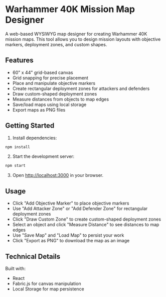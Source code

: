 # Warhammer 40K Mission Map Designer

A web-based WYSIWYG map designer for creating Warhammer 40K mission maps. This tool allows you to design mission layouts with objective markers, deployment zones, and custom shapes.

## Features

- 60" x 44" grid-based canvas
- Grid snapping for precise placement
- Place and manipulate objective markers
- Create rectangular deployment zones for attackers and defenders
- Draw custom-shaped deployment zones
- Measure distances from objects to map edges
- Save/load maps using local storage
- Export maps as PNG files

## Getting Started

1. Install dependencies:
```bash
npm install
```

2. Start the development server:
```bash
npm start
```

3. Open [http://localhost:3000](http://localhost:3000) in your browser.

## Usage

- Click "Add Objective Marker" to place objective markers
- Use "Add Attacker Zone" or "Add Defender Zone" for rectangular deployment zones
- Click "Draw Custom Zone" to create custom-shaped deployment zones
- Select an object and click "Measure Distance" to see distances to map edges
- Use "Save Map" and "Load Map" to persist your work
- Click "Export as PNG" to download the map as an image

## Technical Details

Built with:
- React
- Fabric.js for canvas manipulation
- Local Storage for map persistence
